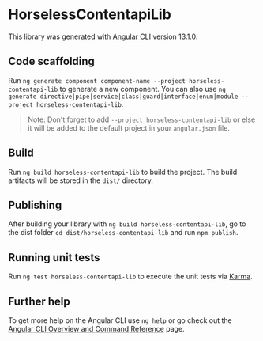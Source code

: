 # HorselessContentapiLib

This library was generated with [Angular CLI](https://github.com/angular/angular-cli) version 13.1.0.

## Code scaffolding

Run `ng generate component component-name --project horseless-contentapi-lib` to generate a new component. You can also use `ng generate directive|pipe|service|class|guard|interface|enum|module --project horseless-contentapi-lib`.
> Note: Don't forget to add `--project horseless-contentapi-lib` or else it will be added to the default project in your `angular.json` file. 

## Build

Run `ng build horseless-contentapi-lib` to build the project. The build artifacts will be stored in the `dist/` directory.

## Publishing

After building your library with `ng build horseless-contentapi-lib`, go to the dist folder `cd dist/horseless-contentapi-lib` and run `npm publish`.

## Running unit tests

Run `ng test horseless-contentapi-lib` to execute the unit tests via [Karma](https://karma-runner.github.io).

## Further help

To get more help on the Angular CLI use `ng help` or go check out the [Angular CLI Overview and Command Reference](https://angular.io/cli) page.
